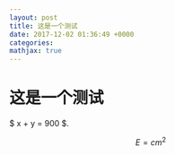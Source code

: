 ```yaml
---
layout: post
title: 这是一个测试
date: 2017-12-02 01:36:49 +0000
categories:
mathjax: true 
---
```


# 这是一个测试

$ x + y = 900 $. 

$$
\begin{equation}
E =c m^2
\end{equation}
$$

